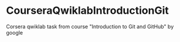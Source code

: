 # CourseraQwiklabIntroductionGit
Corsera qwiklab task from course "Introduction to Git and GitHub" by google
